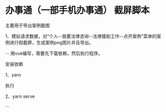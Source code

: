# 办事通（一部手机办事通） 截屏脚本

主要用于导出案例截图

1、模拟请求数据，对“个人--我要法律咨询--法律援助工作--点开案例”菜单的案例进行假截屏，生成案例png图片并且导出。

···
用vue编写，需要先下载依赖，然后执行程序。

安装依赖

1、yarn

执行

2、yarn serve

···
